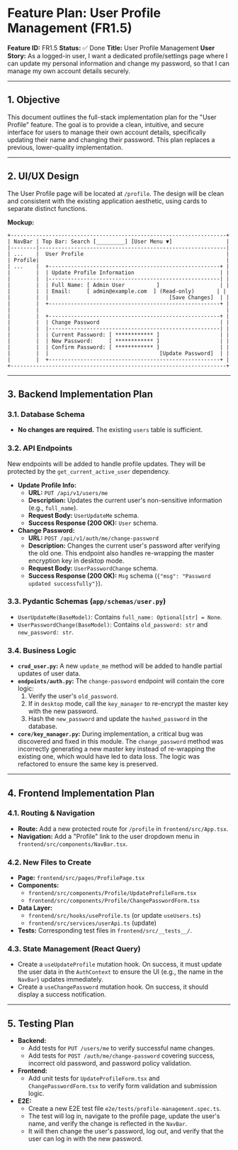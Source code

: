 # Feature Plan: User Profile Management (FR1.5)

**Feature ID:** FR1.5
**Status:** ✅ Done
**Title:** User Profile Management
**User Story:** As a logged-in user, I want a dedicated profile/settings page where I can update my personal information and change my password, so that I can manage my own account details securely.

---

## 1. Objective

This document outlines the full-stack implementation plan for the "User Profile" feature. The goal is to provide a clean, intuitive, and secure interface for users to manage their own account details, specifically updating their name and changing their password. This plan replaces a previous, lower-quality implementation.

---

## 2. UI/UX Design

The User Profile page will be located at `/profile`. The design will be clean and consistent with the existing application aesthetic, using cards to separate distinct functions.

**Mockup:**
```
+--------------------------------------------------------------------+
| NavBar | Top Bar: Search [_________] [User Menu ▼]                 |
|--------|-----------------------------------------------------------|
| ...    |  User Profile                                             |
| Profile|                                                           |
| ...    |  +------------------------------------------------------+ |
|        |  | Update Profile Information                           | |
|        |  |------------------------------------------------------| |
|        |  | Full Name: [ Admin User          ]                   | |
|        |  | Email:     [ admin@example.com  ] (Read-only)       | |
|        |  |                                      [Save Changes]  | |
|        |  +------------------------------------------------------+ |
|        |                                                           |
|        |  +------------------------------------------------------+ |
|        |  | Change Password                                      | |
|        |  |------------------------------------------------------| |
|        |  | Current Password: [ ************ ]                   | |
|        |  | New Password:     [ ************ ]                   | |
|        |  | Confirm Password: [ ************ ]                   | |
|        |  |                                   [Update Password]  | |
|        |  +------------------------------------------------------+ |
+--------------------------------------------------------------------+
```

---

## 3. Backend Implementation Plan

### 3.1. Database Schema
*   **No changes are required.** The existing `users` table is sufficient.

### 3.2. API Endpoints
New endpoints will be added to handle profile updates. They will be protected by the `get_current_active_user` dependency.

*   **Update Profile Info:**
    *   **URL:** `PUT /api/v1/users/me`
    *   **Description:** Updates the current user's non-sensitive information (e.g., `full_name`).
    *   **Request Body:** `UserUpdateMe` schema.
    *   **Success Response (200 OK):** `User` schema.
*   **Change Password:**
    *   **URL:** `POST /api/v1/auth/me/change-password`
    *   **Description:** Changes the current user's password after verifying the old one. This endpoint also handles re-wrapping the master encryption key in desktop mode.
    *   **Request Body:** `UserPasswordChange` schema.
    *   **Success Response (200 OK):** `Msg` schema (`{"msg": "Password updated successfully"}`).

### 3.3. Pydantic Schemas (`app/schemas/user.py`)
*   `UserUpdateMe(BaseModel)`: Contains `full_name: Optional[str] = None`.
*   `UserPasswordChange(BaseModel)`: Contains `old_password: str` and `new_password: str`.

### 3.4. Business Logic
*   **`crud_user.py`:** A new `update_me` method will be added to handle partial updates of user data.
*   **`endpoints/auth.py`:** The `change-password` endpoint will contain the core logic:
    1.  Verify the user's `old_password`.
    2.  If in `desktop` mode, call the `key_manager` to re-encrypt the master key with the new password.
    3.  Hash the `new_password` and update the `hashed_password` in the database.
*   **`core/key_manager.py`:** During implementation, a critical bug was discovered and fixed in this module. The `change_password` method was incorrectly generating a new master key instead of re-wrapping the existing one, which would have led to data loss. The logic was refactored to ensure the same key is preserved.

---

## 4. Frontend Implementation Plan

### 4.1. Routing & Navigation
*   **Route:** Add a new protected route for `/profile` in `frontend/src/App.tsx`.
*   **Navigation:** Add a "Profile" link to the user dropdown menu in `frontend/src/components/NavBar.tsx`.

### 4.2. New Files to Create
*   **Page:** `frontend/src/pages/ProfilePage.tsx`
*   **Components:**
    *   `frontend/src/components/Profile/UpdateProfileForm.tsx`
    *   `frontend/src/components/Profile/ChangePasswordForm.tsx`
*   **Data Layer:**
    *   `frontend/src/hooks/useProfile.ts` (or update `useUsers.ts`)
    *   `frontend/src/services/userApi.ts` (update)
*   **Tests:** Corresponding test files in `frontend/src/__tests__/`.

### 4.3. State Management (React Query)
*   Create a `useUpdateProfile` mutation hook. On success, it must update the user data in the `AuthContext` to ensure the UI (e.g., the name in the `NavBar`) updates immediately.
*   Create a `useChangePassword` mutation hook. On success, it should display a success notification.

---
## 5. Testing Plan

*   **Backend:**
    *   Add tests for `PUT /users/me` to verify successful name changes.
    *   Add tests for `POST /auth/me/change-password` covering success, incorrect old password, and password policy validation.
*   **Frontend:**
    *   Add unit tests for `UpdateProfileForm.tsx` and `ChangePasswordForm.tsx` to verify form validation and submission logic.
*   **E2E:**
    *   Create a new E2E test file `e2e/tests/profile-management.spec.ts`.
    *   The test will log in, navigate to the profile page, update the user's name, and verify the change is reflected in the `NavBar`.
    *   It will then change the user's password, log out, and verify that the user can log in with the new password.
